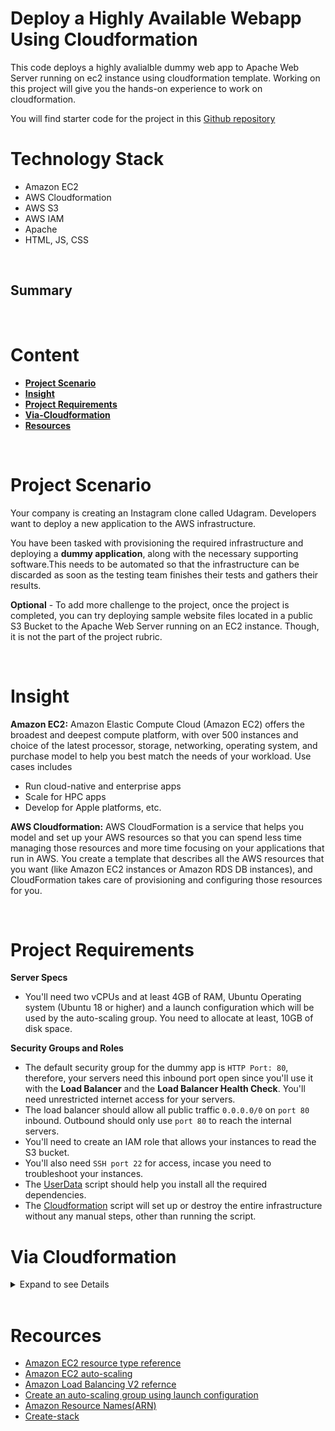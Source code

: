 # Deploy a Highly Available Webapp Using Cloudformation
This code deploys a highly avalialble dummy web app to Apache Web Server running on ec2 instance using cloudformation template. Working on this project will give you the hands-on experience to work on cloudformation.

You will find starter code for the project in this [Github repository](https://github.com/udacity/nd9991-c2-Infrastructure-as-Code-v1)
<br>

# Technology Stack
* Amazon EC2
* AWS Cloudformation
* AWS S3
* AWS IAM
* Apache
* HTML, JS, CSS
<br>

## Summary

<br>

# Content
- [**Project Scenario**](#ps)
- [**Insight**](#ins)
- [**Project Requirements**](#pr)
- [**Via-Cloudformation**](#cfn)
- [**Resources**](#res)
<br>

# Project Scenario <a id='ps'></a>
Your company is creating an Instagram clone called Udagram. Developers want to deploy a new application to the AWS infrastructure.

You have been tasked with provisioning the required infrastructure and deploying a **dummy application**, along with the necessary supporting software.This needs to be automated so that the infrastructure can be discarded as soon as the testing team finishes their tests and gathers their results.

**Optional** - To add more challenge to the project, once the project is completed, you can try deploying sample website files located in a public S3 Bucket to the Apache Web Server running on an EC2 instance. Though, it is not the part of the project rubric.

<br>

# Insight <a id='ins'></a>

**Amazon EC2:** Amazon Elastic Compute Cloud (Amazon EC2) offers the broadest and deepest compute platform, with over 500 instances and choice of the latest processor, storage, networking, operating system, and purchase model to help you best match the needs of your workload. Use cases includes
- Run cloud-native and enterprise apps
- Scale for HPC apps
- Develop for Apple platforms, etc.

**AWS Cloudformation:** AWS CloudFormation is a service that helps you model and set up your AWS resources so that you can spend less time managing those resources and more time focusing on your applications that run in AWS. You create a template that describes all the AWS resources that you want (like Amazon EC2 instances or Amazon RDS DB instances), and CloudFormation takes care of provisioning and configuring those resources for you.

<br>

# Project Requirements <a id='pr'></a>
**Server Specs**
- You'll need two vCPUs and at least 4GB of RAM, Ubuntu Operating system (Ubuntu 18 or higher) and a launch configuration which will be used by the auto-scaling group. You need to allocate at least, 10GB of disk space. 

**Security Groups and Roles**
- The default security group for the dummy app is `HTTP Port: 80`, therefore, your servers need this inbound port open since you'll use it with the **Load Balancer** and the **Load Balancer Health Check**. You'll need unrestricted internet access for your servers.
- The load balancer should allow all public traffic `0.0.0.0/0` on `port 80` inbound. Outbound should only use `port 80` to reach the internal servers.
- You'll need to create an IAM role that allows your instances to read the S3 bucket. 
- You'll also need `SSH port 22` for access, incase you need to troubleshoot your instances.
- The [UserData](./scripts/userdata.sh) script should help you install all the required dependencies.
- The [Cloudformation](./cfn_template/nested_stack.yaml) script will set up or destroy the entire infrastructure without any manual steps, other than running the script.


# Via Cloudformation <a id='cfn'></a>
<details>
<summary> Expand to see Details </summary>

- Run `aws configure` to set up your CLI
- Deploy this [CloudFormation template](./cfn_template/nested_stack.yaml) to AWS and save the outputs asn env variables. You can use the provided [`create-stack`](./scripts/create.sh) script

  
  ```
 export STACK_NAME=webapp
  ```
  ```
  aws cloudformation create-stack \
  --stack-name $STACK_NAME \
  --template-body file://cloudformation/template.yaml
  ```

- Describe the stack to get the outputs (Bucket name and url, CDN ID and domain name )

  - [`describe-stacks`](https://awscli.amazonaws.com/v2/documentation/api/latest/reference/cloudformation/describe-stacks.html)

  ```
  aws cloudformation describe-stacks --stack-name $STACK_NAME
  ```

  ```
  aws cloudformation describe-stacks --stack-name $STACK_NAME --query "Stacks[].Outputs"
  ```

  ```
  export BUCKET_NAME=$(aws cloudformation describe-stacks --stack-name $STACK_NAME --query "Stacks[*].Outputs[0].OutputValue" --output text
  ```

  ```
  export CDN_ID=$(aws cloudformation describe-stacks --stack-name $STACK_NAME --query "Stacks[*].Outputs[1].OutputValue" --output text
  ```

  ```
  export BUCKET_URL=$(aws cloudformation describe-stacks --stack-name $STACK_NAME --query "Stacks[*].Outputs[2].OutputValue" --output text
  ```

  ```
  export CDN_DOMAIN=$(aws cloudformation describe-stacks --stack-name $STACK_NAME --query "Stacks[*].Outputs[3].OutputValue" --output text
  ```

- Access the site via the cloudfromation URL under `Outputs`


- Clean Up & Delete All Resources
[`Delete-stack`](https://awscli.amazonaws.com/v2/documentation/api/latest/reference/cloudformation/delete-stack.html)

  ```bash
  #empty s3 bucket
  aws s3 rm s3://$BUCKET_NAME --recursive
  ```

  ```bash
  # delete-stack
  aws cloudformation delete-stack --stack-name $STACK_NAME
  ```

</details>
<br>

# Recources <a id='res'></a>
- [Amazon EC2 resource type reference](https://docs.aws.amazon.com/AWSCloudFormation/latest/UserGuide/AWS_EC2.html)
- [Amazon EC2 auto-scaling](https://docs.aws.amazon.com/AWSCloudFormation/latest/UserGuide/AWS_AutoScaling.html)
- [Amazon Load Balancing V2 refernce](https://docs.aws.amazon.com/AWSCloudFormation/latest/UserGuide/AWS_ElasticLoadBalancingV2.html)
- [Create an auto-scaling group using launch configuration](https://docs.aws.amazon.com/autoscaling/ec2/userguide/create-asg-launch-configuration.html)
- [Amazon Resource Names(ARN)](https://docs.aws.amazon.com/general/latest/gr/aws-arns-and-namespaces.html)
- [Create-stack](https://awscli.amazonaws.com/v2/documentation/api/latest/reference/cloudformation/create-stack.html)